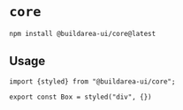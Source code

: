# `core`

```bash
npm install @buildarea-ui/core@latest
```

## Usage

```
import {styled} from "@buildarea-ui/core";

export const Box = styled("div", {})
```
